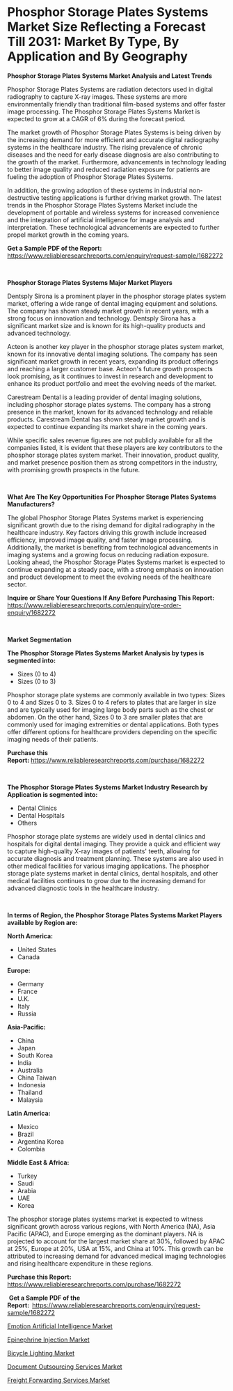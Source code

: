 <p><h1>Phosphor Storage Plates Systems Market Size Reflecting a Forecast Till 2031: Market By Type, By Application and By Geography</h1></p><p><strong>Phosphor Storage Plates Systems Market Analysis and Latest Trends</strong></p>
<p><p>Phosphor Storage Plates Systems are radiation detectors used in digital radiography to capture X-ray images. These systems are more environmentally friendly than traditional film-based systems and offer faster image processing. The Phosphor Storage Plates Systems Market is expected to grow at a CAGR of 6% during the forecast period.</p><p>The market growth of Phosphor Storage Plates Systems is being driven by the increasing demand for more efficient and accurate digital radiography systems in the healthcare industry. The rising prevalence of chronic diseases and the need for early disease diagnosis are also contributing to the growth of the market. Furthermore, advancements in technology leading to better image quality and reduced radiation exposure for patients are fueling the adoption of Phosphor Storage Plates Systems.</p><p>In addition, the growing adoption of these systems in industrial non-destructive testing applications is further driving market growth. The latest trends in the Phosphor Storage Plates Systems Market include the development of portable and wireless systems for increased convenience and the integration of artificial intelligence for image analysis and interpretation. These technological advancements are expected to further propel market growth in the coming years.</p></p>
<p><strong>Get a Sample PDF of the Report:&nbsp;</strong> <a href="https://www.reliableresearchreports.com/enquiry/request-sample/1682272">https://www.reliableresearchreports.com/enquiry/request-sample/1682272</a></p>
<p>&nbsp;</p>
<p><strong>Phosphor Storage Plates Systems Major Market Players</strong></p>
<p><p>Dentsply Sirona is a prominent player in the phosphor storage plates system market, offering a wide range of dental imaging equipment and solutions. The company has shown steady market growth in recent years, with a strong focus on innovation and technology. Dentsply Sirona has a significant market size and is known for its high-quality products and advanced technology.</p><p>Acteon is another key player in the phosphor storage plates system market, known for its innovative dental imaging solutions. The company has seen significant market growth in recent years, expanding its product offerings and reaching a larger customer base. Acteon's future growth prospects look promising, as it continues to invest in research and development to enhance its product portfolio and meet the evolving needs of the market.</p><p>Carestream Dental is a leading provider of dental imaging solutions, including phosphor storage plates systems. The company has a strong presence in the market, known for its advanced technology and reliable products. Carestream Dental has shown steady market growth and is expected to continue expanding its market share in the coming years.</p><p>While specific sales revenue figures are not publicly available for all the companies listed, it is evident that these players are key contributors to the phosphor storage plates system market. Their innovation, product quality, and market presence position them as strong competitors in the industry, with promising growth prospects in the future.</p></p>
<p>&nbsp;</p>
<p><strong>What Are The Key Opportunities For Phosphor Storage Plates Systems Manufacturers?</strong></p>
<p><p>The global Phosphor Storage Plates Systems market is experiencing significant growth due to the rising demand for digital radiography in the healthcare industry. Key factors driving this growth include increased efficiency, improved image quality, and faster image processing. Additionally, the market is benefiting from technological advancements in imaging systems and a growing focus on reducing radiation exposure. Looking ahead, the Phosphor Storage Plates Systems market is expected to continue expanding at a steady pace, with a strong emphasis on innovation and product development to meet the evolving needs of the healthcare sector.</p></p>
<p><strong>Inquire or Share Your Questions If Any Before Purchasing This Report:</strong> <a href="https://www.reliableresearchreports.com/enquiry/pre-order-enquiry/1682272">https://www.reliableresearchreports.com/enquiry/pre-order-enquiry/1682272</a></p>
<p>&nbsp;</p>
<p><strong>Market Segmentation</strong></p>
<p><strong>The Phosphor Storage Plates Systems Market Analysis by types is segmented into:</strong></p>
<p><ul><li>Sizes (0 to 4)</li><li>Sizes (0 to 3)</li></ul></p>
<p><p>Phosphor storage plate systems are commonly available in two types: Sizes 0 to 4 and Sizes 0 to 3. Sizes 0 to 4 refers to plates that are larger in size and are typically used for imaging large body parts such as the chest or abdomen. On the other hand, Sizes 0 to 3 are smaller plates that are commonly used for imaging extremities or dental applications. Both types offer different options for healthcare providers depending on the specific imaging needs of their patients.</p></p>
<p><strong>Purchase this Report:&nbsp;</strong><a href="https://www.reliableresearchreports.com/purchase/1682272">https://www.reliableresearchreports.com/purchase/1682272</a></p>
<p>&nbsp;</p>
<p><strong>The Phosphor Storage Plates Systems Market Industry Research by Application is segmented into:</strong></p>
<p><ul><li>Dental Clinics</li><li>Dental Hospitals</li><li>Others</li></ul></p>
<p><p>Phosphor storage plate systems are widely used in dental clinics and hospitals for digital dental imaging. They provide a quick and efficient way to capture high-quality X-ray images of patients' teeth, allowing for accurate diagnosis and treatment planning. These systems are also used in other medical facilities for various imaging applications. The phosphor storage plate systems market in dental clinics, dental hospitals, and other medical facilities continues to grow due to the increasing demand for advanced diagnostic tools in the healthcare industry.</p></p>
<p>&nbsp;</p>
<p><strong>In terms of Region, the Phosphor Storage Plates Systems Market Players available by Region are:</strong></p>
<p>
    <p> <strong> North America: </strong>
        <ul>
            <li>United States</li>
            <li>Canada</li>
        </ul>
        </p> 
    <p> <strong> Europe: </strong>
        <ul>
            <li>Germany</li>
            <li>France</li>
            <li>U.K.</li>
            <li>Italy</li>
            <li>Russia</li>
        </ul>
        </p> 
    <p> <strong> Asia-Pacific: </strong>
        <ul>
            <li>China</li>
            <li>Japan</li>
            <li>South Korea</li>
            <li>India</li>
            <li>Australia</li>
            <li>China Taiwan</li>
            <li>Indonesia</li>
            <li>Thailand</li>
            <li>Malaysia</li>
        </ul>
        </p> 
    <p> <strong> Latin America: </strong>
        <ul>
            <li>Mexico</li>
            <li>Brazil</li>
            <li>Argentina Korea</li>
            <li>Colombia</li>
        </ul>
        </p> 
    <p> <strong> Middle East & Africa: </strong>
        <ul>
            <li>Turkey</li>
            <li>Saudi</li>
            <li>Arabia</li>
            <li>UAE</li>
            <li>Korea</li>
        </ul>
    </p>
    </p>
<p><p>The phosphor storage plates systems market is expected to witness significant growth across various regions, with North America (NA), Asia Pacific (APAC), and Europe emerging as the dominant players. NA is projected to account for the largest market share at 30%, followed by APAC at 25%, Europe at 20%, USA at 15%, and China at 10%. This growth can be attributed to increasing demand for advanced medical imaging technologies and rising healthcare expenditure in these regions.</p></p>
<p><strong>Purchase this Report: </strong><a href="https://www.reliableresearchreports.com/purchase/1682272">https://www.reliableresearchreports.com/purchase/1682272</a></p>
<p>&nbsp;<strong>Get a Sample PDF of the Report:&nbsp;&nbsp;</strong><a href="https://www.reliableresearchreports.com/enquiry/request-sample/1682272">https://www.reliableresearchreports.com/enquiry/request-sample/1682272</a></p>
<p><strong></strong></p>
<p><p><a href="https://medium.com/@lawrenceguerrero666/emotion-artificial-intelligence-market-share-evolution-and-market-growth-trends-2024-2031-d51774cd6e9c">Emotion Artificial Intelligence Market</a></p><p><a href="https://medium.com/@lawrenceguerrero666/epinephrine-injection-market-report-reveals-the-latest-trends-and-growth-opportunities-of-this-7cae2473b0a6">Epinephrine Injection Market</a></p><p><a href="https://medium.com/@jakeferguson44521/bicycle-lighting-market-trends-and-market-analysis-forecasted-for-period-2024-2031-69b33cb512f4">Bicycle Lighting Market</a></p><p><a href="https://medium.com/@lawrenceguerrero666/decoding-document-outsourcing-services-market-metrics-market-share-trends-and-growth-patterns-af072a07b890">Document Outsourcing Services Market</a></p><p><a href="https://medium.com/@lawrenceguerrero666/freight-forwarding-services-market-comprehensive-assessment-by-type-application-and-geography-be27355a9bd8">Freight Forwarding Services Market</a></p></p>